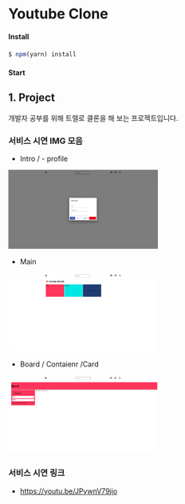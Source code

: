 # Youtube Clone

#### Install

```js
$ npm(yarn) install
```

#### Start

## 1. Project

개발자 공부를 위해 트렐로 클론을 해 보는 프로젝트입니다.

### 서비스 시연 IMG 모음

- Intro / - profile
<div>
<img width="300" src="./img/edit user.png" />

</div>

- Main

<div>
<img width="300" src="./img/main.png" />

</div>

- Board / Contaienr /Card

<div>
<img width="300" src="./img/Board1.png" />

</div>

### 서비스 시연 링크

- https://youtu.be/JPywnV79jio
